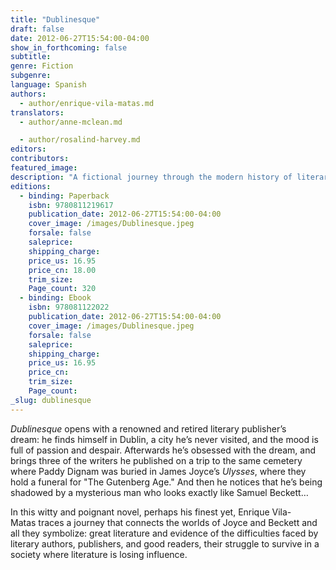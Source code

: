 ```yaml
---
title: "Dublinesque"
draft: false
date: 2012-06-27T15:54:00-04:00
show_in_forthcoming: false
subtitle:
genre: Fiction
subgenre:
language: Spanish
authors:
  - author/enrique-vila-matas.md
translators:
  - author/anne-mclean.md

  - author/rosalind-harvey.md
editors:
contributors:
featured_image:
description: "A fictional journey through the modern history of literary publishing. "
editions:
  - binding: Paperback
    isbn: 9780811219617
    publication_date: 2012-06-27T15:54:00-04:00
    cover_image: /images/Dublinesque.jpeg
    forsale: false
    saleprice:
    shipping_charge:
    price_us: 16.95
    price_cn: 18.00
    trim_size:
    Page_count: 320
  - binding: Ebook
    isbn: 978081122022
    publication_date: 2012-06-27T15:54:00-04:00
    cover_image: /images/Dublinesque.jpeg
    forsale: false
    saleprice:
    shipping_charge:
    price_us: 16.95
    price_cn:
    trim_size:
    Page_count:
_slug: dublinesque
---
```


_Dublinesque_ opens with a renowned and retired literary publisher’s dream: he finds himself in Dublin, a city he’s never visited, and the mood is full of passion and despair. Afterwards he’s obsessed with the dream, and brings three of the writers he published on a trip to the same cemetery where Paddy Dignam was buried in James Joyce’s _Ulysses_, where they hold a funeral for "The Gutenberg Age." And then he notices that he’s being shadowed by a mysterious man who looks exactly like Samuel Beckett…

In this witty and poignant novel, perhaps his finest yet, Enrique Vila-Matas traces a journey that connects the worlds of Joyce and Beckett and all they symbolize: great literature and evidence of the difficulties faced by literary authors, publishers, and good readers, their struggle to survive in a society where literature is losing influence.

